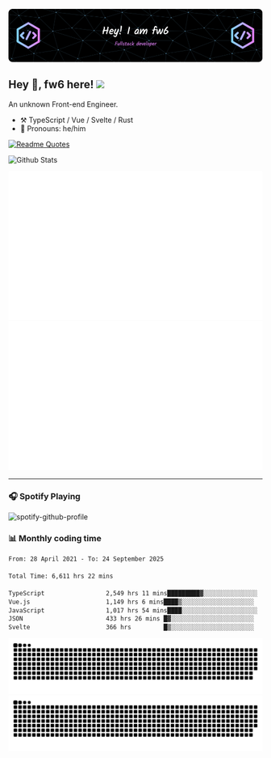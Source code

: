 ![Header](github-header-image.png)

## Hey 👋, fw6 here! <img src="https://github.githubassets.com/images/mona-whisper.gif" height="24" />


An unknown Front-end Engineer.

-   :hammer_and_pick: TypeScript / Vue / Svelte / Rust
-   :man: Pronouns: he/him


[![Readme Quotes](https://quotes-github-readme.vercel.app/api?type=horizontal&theme=algolia)](https://github.com/piyushsuthar/github-readme-quotes)



![Github Stats](https://github-readme-stats.vercel.app/api?username=fw6&bg_color=30,e96443,904e95&title_color=fff&text_color=fff)

![](https://raw.githubusercontent.com/fw6/github-stats-transparent/output/generated/overview.svg)
![](https://raw.githubusercontent.com/fw6/github-stats-transparent/output/generated/languages.svg)


---

### 🎧 Spotify Playing

<!-- ![spotify-github-profile](/img/default.svg) -->

![spotify-github-profile](https://spotify-github-profile.vercel.app/api/view.svg?uid=r6wn4hdvypv0lkzyrj0e0pjct&cover_image=true&theme=default&show_offline=true&background_color=9a10ad&interchange=true&bar_color_cover=true)



### :bar_chart: Monthly coding time 

<!--START_SECTION:waka-->

```txt
From: 28 April 2021 - To: 24 September 2025

Total Time: 6,611 hrs 22 mins

TypeScript                 2,549 hrs 11 mins█████████▓░░░░░░░░░░░░░░░   38.56 %
Vue.js                     1,149 hrs 6 mins████▒░░░░░░░░░░░░░░░░░░░░   17.38 %
JavaScript                 1,017 hrs 54 mins████░░░░░░░░░░░░░░░░░░░░░   15.40 %
JSON                       433 hrs 26 mins █▓░░░░░░░░░░░░░░░░░░░░░░░   06.56 %
Svelte                     366 hrs         █▒░░░░░░░░░░░░░░░░░░░░░░░   05.54 %
```

<!--END_SECTION:waka-->




![github contribution grid snake animation](https://raw.githubusercontent.com/platane/platane/output/github-contribution-grid-snake-dark.svg#gh-dark-mode-only)![github contribution grid snake animation](https://raw.githubusercontent.com/platane/platane/output/github-contribution-grid-snake.svg#gh-light-mode-only)
